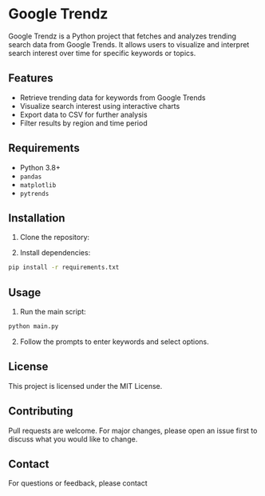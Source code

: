 # Google Trendz

Google Trendz is a Python project that fetches and analyzes trending search data from Google Trends. It allows users to visualize and interpret search interest over time for specific keywords or topics.

## Features

- Retrieve trending data for keywords from Google Trends
- Visualize search interest using interactive charts
- Export data to CSV for further analysis
- Filter results by region and time period

## Requirements

- Python 3.8+
- `pandas`
- `matplotlib`
- `pytrends`

## Installation

1. Clone the repository:

2. Install dependencies:

```sh
pip install -r requirements.txt
```

## Usage

1. Run the main script:

```sh
python main.py
```

2. Follow the prompts to enter keywords and select options.

## License

This project is licensed under the MIT License.

## Contributing

Pull requests are welcome. For major changes, please open an issue first to discuss what you would like to change.

## Contact

For questions or feedback, please contact
